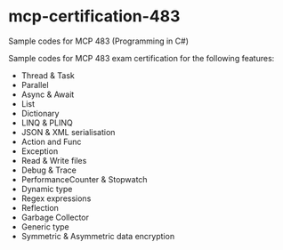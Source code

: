 # mcp-certification-483
Sample codes for MCP 483 (Programming in C#)

Sample codes for MCP 483 exam certification for the following features:

* Thread & Task
* Parallel
* Async & Await
* List
* Dictionary
* LINQ & PLINQ
* JSON & XML serialisation
* Action and Func
* Exception
* Read & Write files
* Debug & Trace
* PerformanceCounter & Stopwatch
* Dynamic type
* Regex expressions
* Reflection
* Garbage Collector
* Generic type
* Symmetric & Asymmetric data encryption

